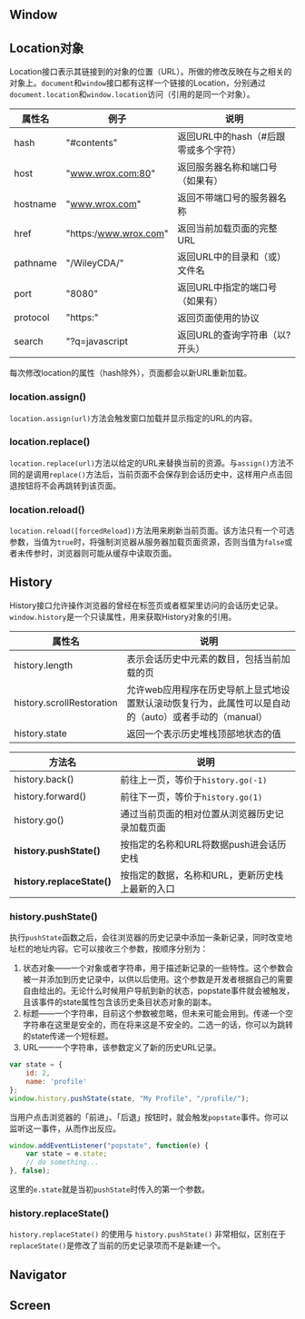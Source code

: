 ## Window

## Location对象

Location接口表示其链接到的对象的位置（URL）。所做的修改反映在与之相关的对象上。`document`和`window`接口都有这样一个链接的Location，分别通过`document.location`和`window.location`访问（引用的是同一个对象）。

属性名      |   例子                              |   说明
--------------|----------------------------------|-------------------------------
hash         |   "#contents"                   |   返回URL中的hash（#后跟零或多个字符）
host          |   "www.wrox.com:80"      |   返回服务器名称和端口号（如果有）
hostname |   "www.wrox.com"           |   返回不带端口号的服务器名称
href           |   "https:/www.wrox.com" |   返回当前加载页面的完整URL
pathname |   "/WileyCDA/"                 |   返回URL中的目录和（或）文件名
port           |   "8080"                           |   返回URL中指定的端口号（如果有）
protocol    |   "https:"                           |   返回页面使用的协议
search      |   "?q=javascript                |   返回URL的查询字符串（以?开头）

每次修改location的属性（hash除外），页面都会以新URL重新加载。

### location.assign()

`location.assign(url)`方法会触发窗口加载并显示指定的URL的内容。

### location.replace()

`location.replace(url)`方法以给定的URL来替换当前的资源。与`assign()`方法不同的是调用`replace()`方法后，当前页面不会保存到会话历史中，这样用户点击回退按钮将不会再跳转到该页面。

### location.reload()

`location.reload([forcedReload])`方法用来刷新当前页面。该方法只有一个可选参数，当值为`true`时，将强制浏览器从服务器加载页面资源，否则当值为`false`或者未传参时，浏览器则可能从缓存中读取页面。

## History

History接口允许操作浏览器的曾经在标签页或者框架里访问的会话历史记录。`window.history`是一个只读属性，用来获取History对象的引用。

属性名                             |     说明
---------------------------------|---------------------------------
history.length                   |   表示会话历史中元素的数目，包括当前加载的页
history.scrollRestoration  |   允许web应用程序在历史导航上显式地设置默认滚动恢复行为，此属性可以是自动的（auto）或者手动的（manual）
history.state                     |   返回一个表示历史堆栈顶部地状态的值

方法名                        |    说明
-----------------------------|-------------------------------
history.back()             |   前往上一页，等价于`history.go(-1)`
history.forward()         |   前往下一页，等价于`history.go(1)`
history.go()                 |   通过当前页面的相对位置从浏览器历史记录加载页面
**history.pushState()**     |   按指定的名称和URL将数据push进会话历史栈
**history.replaceState()** |   按指定的数据，名称和URL，更新历史栈上最新的入口

### history.pushState()

执行`pushState`函数之后，会往浏览器的历史记录中添加一条新记录，同时改变地址栏的地址内容。它可以接收三个参数，按顺序分别为：

1. 状态对象——一个对象或者字符串，用于描述新记录的一些特性。这个参数会被一并添加到历史记录中，以供以后使用。这个参数是开发者根据自己的需要自由给出的。无论什么时候用户导航到新的状态，popstate事件就会被触发，且该事件的state属性包含该历史条目状态对象的副本。
2. 标题——一个字符串，目前这个参数被忽略，但未来可能会用到。传递一个空字符串在这里是安全的，而在将来这是不安全的。二选一的话，你可以为跳转的state传递一个短标题。
3. URL——一个字符串，该参数定义了新的历史URL记录。

```javascript
var state = {
    id: 2,
    name: 'profile'
};
window.history.pushState(state, "My Profile", "/profile/");
```

当用户点击浏览器的「前进」、「后退」按钮时，就会触发`popstate`事件。你可以监听这一事件，从而作出反应。

```javascript
window.addEventListener("popstate", function(e) {
    var state = e.state;
    // do something...
}, false);
```

这里的`e.state`就是当初`pushState`时传入的第一个参数。

### history.replaceState()

`history.replaceState()` 的使用与 `history.pushState()` 非常相似，区别在于 `replaceState()`是修改了当前的历史记录项而不是新建一个。

## Navigator

## Screen
